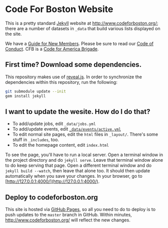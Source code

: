 # Code For Boston Website

This is a pretty standard [Jekyll](https://jekyllrb.com/) website at http://www.codeforboston.org/; there are a number of datasets in `_data` that build various lists displayed on the site.

We have a [Guide for New Members](http://www.codeforboston.org/new-members/).  Please be sure to read our [Code of Conduct](http://www.codeforboston.org/code-of-conduct/).  CFB is a [Code for America Brigade](http://www.codeforamerica.org/brigade/about).

## First time? Download some dependencies.
This repository makes use of [reveal.js](https://github.com/hakimel/reveal.js). In order to synchronize the dependencies within this repository, run the following:
```bash
git submodule update --init
gem install jekyll
```

## I want to update the wesite. How do I do that?
- To add/update jobs, edit `_data/jobs.yml`
- To add/update events, edit [`_data/events/active.yml`](https://github.com/codeforboston/CFB_static/edit/master/_data/events/active.yml)
- To edit normal site pages, edit the `html` files in `_layout/`. There's some stuff in `_includes`, too.
- To edit the homepage content, edit `index.html`

To see the page, you'll have to run a local server. Open a terminal window in the project directory and do `jekyll serve`. Leave that terminal window alone to do keep serving that page. Open a different terminal window and do `jekyll build --watch`, then leave that alone too. It should then update automatically when you save your changes. In your browser, go to [http://127.0.0.1:4000/](http://127.0.0.1:4000/).

## Deploy to codeforboston.org
This site is hosted via [GitHub Pages](https://pages.github.com/), so all you need to do to deploy is to push updates to the `master` branch in GitHub. Within minutes, http://www.codeforboston.org/ will reflect the new changes.
